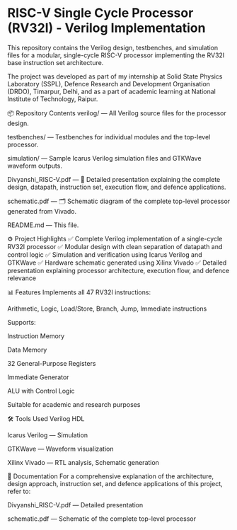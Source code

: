 # RISC-V Single Cycle Processor (RV32I) - Verilog Implementation
This repository contains the Verilog design, testbenches, and simulation files for a modular, single-cycle RISC-V processor implementing the RV32I base instruction set architecture.

The project was developed as part of my internship at Solid State Physics Laboratory (SSPL), Defence Research and Development Organisation (DRDO), Timarpur, Delhi, and as a part of academic learning at National Institute of Technology, Raipur.

📦 Repository Contents
verilog/ — All Verilog source files for the processor design.

testbenches/ — Testbenches for individual modules and the top-level processor.

simulation/ — Sample Icarus Verilog simulation files and GTKWave waveform outputs.

Divyanshi_RISC-V.pdf — 📄 Detailed presentation explaining the complete design, datapath, instruction set, execution flow, and defence applications.

schematic.pdf — 🗂️ Schematic diagram of the complete top-level processor generated from Vivado.

README.md — This file.

⚙️ Project Highlights
✅ Complete Verilog implementation of a single-cycle RV32I processor
✅ Modular design with clean separation of datapath and control logic
✅ Simulation and verification using Icarus Verilog and GTKWave
✅ Hardware schematic generated using Xilinx Vivado
✅ Detailed presentation explaining processor architecture, execution flow, and defence relevance

📊 Features
Implements all 47 RV32I instructions:

Arithmetic, Logic, Load/Store, Branch, Jump, Immediate instructions

Supports:

Instruction Memory

Data Memory

32 General-Purpose Registers

Immediate Generator

ALU with Control Logic

Suitable for academic and research purposes

🛠 Tools Used
Verilog HDL

Icarus Verilog — Simulation

GTKWave — Waveform visualization

Xilinx Vivado — RTL analysis, Schematic generation

📄 Documentation
For a comprehensive explanation of the architecture, design approach, instruction set, and defence applications of this project, refer to:

Divyanshi_RISC-V.pdf — Detailed presentation

schematic.pdf — Schematic of the complete top-level processor
